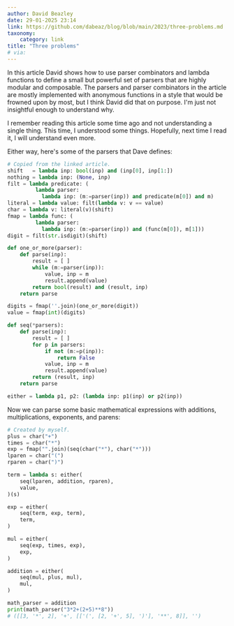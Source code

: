 ```yaml
---
author: David Beazley
date: 29-01-2025 23:14
link: https://github.com/dabeaz/blog/blob/main/2023/three-problems.md
taxonomy:
    category: link
title: "Three problems"
# via:
---
```


In this article David shows how to use parser combinators and lambda functions to define a small but powerful set of parsers that are highly modular and composable.
The parsers and parser combinators in the article are mostly implemented with anonymous functions in a style that would be frowned upon by most, but I think David did that on purpose.
I'm just not insightful enough to understand why.

I remember reading this article some time ago and not understanding a single thing.
This time, I understood some things.
Hopefully, next time I read it, I will understand even more.

Either way, here's some of the parsers that Dave defines:

```py
# Copied from the linked article.
shift   = lambda inp: bool(inp) and (inp[0], inp[1:])
nothing = lambda inp: (None, inp)
filt = lambda predicate: (
         lambda parser:
           lambda inp: (m:=parser(inp)) and predicate(m[0]) and m)
literal = lambda value: filt(lambda v: v == value)
char = lambda v: literal(v)(shift)
fmap = lambda func: (
         lambda parser:
           lambda inp: (m:=parser(inp)) and (func(m[0]), m[1]))
digit = filt(str.isdigit)(shift)

def one_or_more(parser):
    def parse(inp):
        result = [ ]
        while (m:=parser(inp)):
            value, inp = m
            result.append(value)
        return bool(result) and (result, inp)
    return parse

digits = fmap(''.join)(one_or_more(digit))
value = fmap(int)(digits)

def seq(*parsers):
    def parse(inp):
        result = [ ]
        for p in parsers:
            if not (m:=p(inp)):
                return False
            value, inp = m
            result.append(value)
        return (result, inp)
    return parse

either = lambda p1, p2: (lambda inp: p1(inp) or p2(inp))
```

Now we can parse some basic mathematical expressions with additions, multiplications, exponents, and parens:

```py
# Created by myself.
plus = char("+")
times = char("*")
exp = fmap("".join)(seq(char("*"), char("*")))
lparen = char("(")
rparen = char(")")

term = lambda s: either(
    seq(lparen, addition, rparen),
    value,
)(s)

exp = either(
    seq(term, exp, term),
    term,
)

mul = either(
    seq(exp, times, exp),
    exp,
)

addition = either(
    seq(mul, plus, mul),
    mul,
)

math_parser = addition
print(math_parser("3*2+(2+5)**8"))
# ([[3, '*', 2], '+', [['(', [2, '+', 5], ')'], '**', 8]], '')
```
